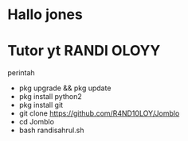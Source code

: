 # Hallo jones
# Tutor yt RANDI OLOYY

  perintah
- pkg upgrade && pkg update
- pkg install python2
- pkg install git
- git clone https://github.com/R4ND10LOY/Jomblo
- cd Jomblo
- bash randisahrul.sh
